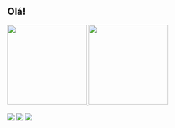 ## Olá!
 <div>
  <a href="https://github.com/marcelogcardozo">
  <img height="180em" src="https://github-readme-stats.vercel.app/api?username=marcelogcardozo&show_icons=true&theme=tokyonight&include_all_commits=true&count_private=true"/>
  <img height="180em" src="https://github-readme-stats.vercel.app/api/top-langs/?username=marcelogcardozo&layout=compact&langs_count=7&theme=tokyonight"/>
</div>
  <br>
<div> 
  <a href="https://www.instagram.com/marcelogcardozo/" target="_blank"><img src="https://img.shields.io/badge/-Instagram-%23E4405F?style=for-the-badge&logo=instagram&logoColor=white" target="_blank"></a>
  <a href = "mailto:marcelo.cardozo.cg@gmail.com"><img src="https://img.shields.io/badge/-Gmail-%23333?style=for-the-badge&logo=gmail&logoColor=white" target="_blank"></a>
  <a href="https://www.linkedin.com/in/marcelo-cardozo-312520187/" target="_blank"><img src="https://img.shields.io/badge/-LinkedIn-%230077B5?style=for-the-badge&logo=linkedin&logoColor=white" target="_blank"></a> 
</div>
